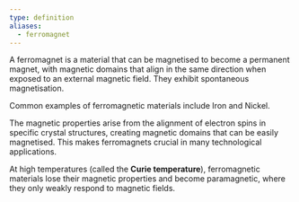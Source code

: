 ```yaml
---
type: definition
aliases:
  - ferromagnet
---
```

A ferromagnet is a material that can be magnetised to become a permanent magnet, with magnetic domains that align in the same direction when exposed to an external magnetic field. They exhibit spontaneous magnetisation.

Common examples of ferromagnetic materials include Iron and Nickel.

The magnetic properties arise from the alignment of electron spins in specific crystal structures, creating magnetic domains that can be easily magnetised. This makes ferromagnets crucial in many technological applications.

At high temperatures (called the **Curie temperature**), ferromagnetic materials lose their magnetic properties and become paramagnetic, where they only weakly respond to magnetic fields.